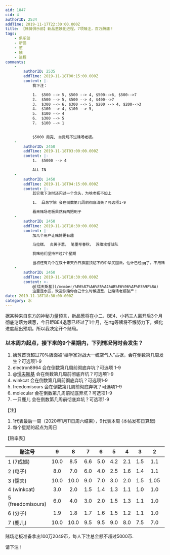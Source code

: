 ```yaml
---
aid: 1847
cid: 4
authorID: 2534
addTime: 2019-11-17T22:30:00.000Z
title: 【赌博俱乐部】新品葱姨化进程，7项赌注，百万酬庸！
tags:
    - 俱乐部
    - 新品
    - 葱
    - 姨
    - 进程
comments:
    -
        authorID: 2535
        addTime: 2019-11-18T00:15:00.000Z
        content: |-
            我下注：

            1.  $500 --> 5, $500 --> 4, $500-->6, $500-->7
            2.  $500 --> 5, $500 --> 4, $400-->7
            3.  $300 --> 6, $300 --> 5, $200 --> 4, $200-->3
            4.  $100 --> 4, $100 --> 5,
            5.  $100 --> 4
            6.  $300 --> 5
            7.  $100 --> 1  
                

            $5000 用完, 自觉玩不过赌场老板。
    -
        authorID: 2450
        addTime: 2019-11-18T03:00:00.000Z
        content: |-
            1.  $5000 --> 4

            ALL IN
    -
        authorID: 2450
        addTime: 2019-11-18T04:15:00.000Z
        content: |-
            其实我下注时还闪过一个念头，为啥老板不加上

            1.  品葱学院 会在倒数第几周前彻底消失？可选项1-9

            看来赌场老板果然有两把刷子
    -
        authorID: 2450
        addTime: 2019-11-18T18:30:00.000Z
        content: |-
            加几个用户让赌博更有趣

            马拉糕， 炎黄子葱， 笔墨写春秋， 苏维埃督战队

            我赌他们坚持不过7个星期

            当初还有几个在双十青天白日旗置顶贴下的中华民国派，估计已经gg了，不用赌。
    -
        authorID: 2450
        addTime: 2019-11-18T18:30:00.000Z
        content: >-
            @[懦夫斯基](/member/%E6%87%A6%E5%A4%AB%E6%96%AF%E5%9F%BA)
            这里是水区，欢迎你赌你自己什么时候退葱，让赌场老板破产！
date: 2019-11-18T18:30:00.000Z
category: 水
---
```


据某种来自东方的神秘力量预言，新品葱将在小二、BE4、小钙三人离开后3个月彻底沦落为姨葱，今日距BE4退葱已经过了1个月，在rtg等姨将不懈努力下，姨化进度超出预期。所以我决定开个赌局。

### [](#%E4%BB%A5%E6%9C%AC%E5%91%A8%E4%B8%BA%E8%B5%B7%E7%82%B9-%E6%8E%A5%E4%B8%8B%E6%9D%A5%E7%9A%849%E4%B8%AA%E6%98%9F%E6%9C%9F%E5%86%85-%E4%B8%8B%E5%88%97%E6%83%85%E5%86%B5%E4%BD%95%E6%97%B6%E4%BC%9A%E5%8F%91%E7%94%9F)以本周为起点，接下来的9个星期内，下列情况何时会发生？

1.  姨葱首页超过70%版面被“姨学家对战大一统空气人”占据，会在倒数第几周发生？可选项1-9
2.  electron8964 会在倒数第几周前彻底弃坑？可选项 1-9
3.  @[懦夫斯基](/member/%E6%87%A6%E5%A4%AB%E6%96%AF%E5%9F%BA) 会在倒数第几周前彻底弃坑？可选项1-9
4.  winkcat 会在倒数第几周前彻底弃坑？可选项1-9
5.  freedomisours 会在倒数第几周前彻底弃坑？可选项1-9
6.  molecular 会在倒数第几周前彻底弃坑？可选项1-9
7.  一只鹿儿 会在倒数第几周前彻底弃坑？可选项1-9

【注】

1.  1代表最后一周（2020年1月11日周六结束），9代表本周 (本帖发布日算起)
2.  每个星期的起点为周日

【赔率表】

<table><thead><tr><th>赌注号</th><th align="center">9</th><th align="center">8</th><th align="center">7</th><th align="center">6</th><th align="center">5</th><th align="center">4</th><th align="center">3</th><th align="center">2</th><th align="center">1</th></tr></thead><tbody><tr><td>1 (7成姨)</td><td align="center">10.0</td><td align="center">8.5</td><td align="center">6.6</td><td align="center">5.0</td><td align="center">4.2</td><td align="center">2.1</td><td align="center">1.5</td><td align="center">1.1</td><td align="center">1.0</td></tr><tr><td>2 (电子)</td><td align="center">8.0</td><td align="center">7.0</td><td align="center">6.0</td><td align="center">4.0</td><td align="center">2.5</td><td align="center">1.6</td><td align="center">1.4</td><td align="center">1.1</td><td align="center">1.0</td></tr><tr><td>3 (懦夫)</td><td align="center">10.0</td><td align="center">10.0</td><td align="center">9.0</td><td align="center">7.0</td><td align="center">3.0</td><td align="center">2.0</td><td align="center">1.5</td><td align="center">1.05</td><td align="center">1.0</td></tr><tr><td>4 (winkcat)</td><td align="center">3.0</td><td align="center">2.0</td><td align="center">1.5</td><td align="center">1.4</td><td align="center">1.3</td><td align="center">1.1</td><td align="center">1.0</td><td align="center">1.0</td><td align="center">1.0</td></tr><tr><td>5 (freedomisours)</td><td align="center">6.0</td><td align="center">4.0</td><td align="center">3.0</td><td align="center">2.0</td><td align="center">1.5</td><td align="center">1.3</td><td align="center">1.1</td><td align="center">1.0</td><td align="center">1.0</td></tr><tr><td>6 (分子)</td><td align="center">1.9</td><td align="center">1.8</td><td align="center">1.7</td><td align="center">1.6</td><td align="center">1.5</td><td align="center">1.2</td><td align="center">1.1</td><td align="center">1.0</td><td align="center">1.0</td></tr><tr><td>7 (鹿儿)</td><td align="center">10.0</td><td align="center">10.0</td><td align="center">9.5</td><td align="center">9.5</td><td align="center">9.0</td><td align="center">8.0</td><td align="center">7.5</td><td align="center">7.0</td><td align="center">6.5</td></tr></tbody></table>

赌场老板准备拿出100万2049币，每人下注总金额不超过5000币.

请下注！
